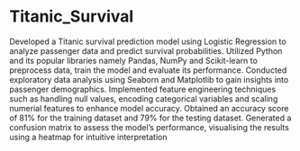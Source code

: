 # Titanic_Survival
Developed a Titanic survival prediction model using Logistic Regression to analyze passenger data and predict survival probabilities.
Utilized Python and its popular libraries namely Pandas, NumPy and Scikit-learn to preprocess data, train the
model and evaluate its performance.
Conducted exploratory data analysis using Seaborn and Matplotlib to gain insights into passenger demographics.
Implemented feature engineering techniques such as handling null values, encoding categorical variables and scaling
numerial features to enhance model accuracy.
Obtained an accuracy score of 81% for the training dataset and 79% for the testing dataset. Generated a confusion
matrix to assess the model’s performance, visualising the results using a heatmap for intuitive interpretation

